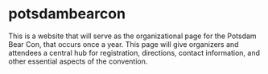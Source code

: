 # potsdambearcon
This is a website that will serve as the organizational page for the Potsdam Bear Con, that occurs once a year. This page will give organizers and attendees a central hub for registration, directions, contact information, and other essential aspects of the convention.
